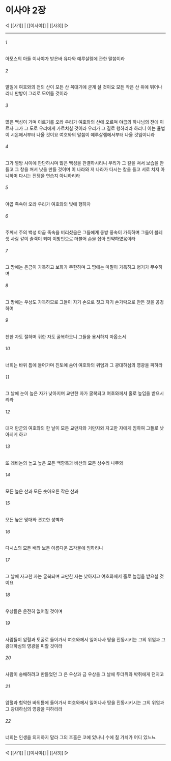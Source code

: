﻿# 이사야 2장

◁ [[사1]] | [[이사야]] | [[사3]] ▷
***

###### 1
아모스의 아들 이사야가 받은바 유다와 예루살렘에 관한 말씀이라

###### 2
말일에 여호와의 전의 산이 모든 산 꼭대기에 굳게 설 것이요 모든 작은 산 위에 뛰어나리니 만방이 그리로 모여들 것이라

###### 3
많은 백성이 가며 이르기를 오라 우리가 여호와의 산에 오르며 야곱의 하나님의 전에 이르자 그가 그 도로 우리에게 가르치실 것이라 우리가 그 길로 행하리라 하리니 이는 율법이 시온에서부터 나올 것이요 여호와의 말씀이 예루살렘에서부터 나올 것임이니라

###### 4
그가 열방 사이에 판단하시며 많은 백성을 판결하시리니 무리가 그 칼을 쳐서 보습을 만들고 그 창을 쳐서 낫을 만들 것이며 이 나라와 저 나라가 다시는 칼을 들고 서로 치지 아니하며 다시는 전쟁을 연습지 아니하리라

###### 5
야곱 족속아 오라 우리가 여호와의 빛에 행하자

###### 6
주께서 주의 백성 야곱 족속을 버리셨음은 그들에게 동방 풍속이 가득하며 그들이 블레셋 사람 같이 술객이 되며 이방인으로 더불어 손을 잡아 언약하였음이라

###### 7
그 땅에는 은금이 가득하고 보화가 무한하며 그 땅에는 마필이 가득하고 병거가 무수하며

###### 8
그 땅에는 우상도 가득하므로 그들이 자기 손으로 짓고 자기 손가락으로 만든 것을 공경하여

###### 9
천한 자도 절하며 귀한 자도 굴복하오니 그들을 용서하지 마옵소서

###### 10
너희는 바위 틈에 들어가며 진토에 숨어 여호와의 위엄과 그 광대하심의 영광을 피하라

###### 11
그 날에 눈이 높은 자가 낮아지며 교만한 자가 굴복되고 여호와께서 홀로 높임을 받으시리라

###### 12
대저 만군의 여호와의 한 날이 모든 교만자와 거만자와 자고한 자에게 임하여 그들로 낮아지게 하고

###### 13
또 레바논의 높고 높은 모든 백향목과 바산의 모든 상수리 나무와

###### 14
모든 높은 산과 모든 솟아오른 작은 산과

###### 15
모든 높은 망대와 견고한 성벽과

###### 16
다시스의 모든 배와 보든 아름다운 조각물에 임하리니

###### 17
그 날에 자고한 자는 굴복되며 교만한 자는 낮아지고 여호와께서 홀로 높임을 받으실 것이요

###### 18
우상들은 온전히 없어질 것이며

###### 19
사람들이 암혈과 토굴로 들어가서 여호와께서 일어나사 땅을 진동시키는 그의 위엄과 그 광대하심의 영광을 피할 것이라

###### 20
사람이 숭배하려고 만들었던 그 은 우상과 금 우상을 그 날에 두더쥐와 박쥐에게 던지고

###### 21
암혈과 험악한 바위틈에 들어가서 여호와께서 일어나사 땅을 진동시키시는 그의 위엄과 그 광대하심의 영광을 피하리라

###### 22
너희는 인생을 의지하지 말라 그의 호흡은 코에 있나니 수에 칠 가치가 어디 있느뇨

***
◁ [[사1]] | [[이사야]] | [[사3]] ▷